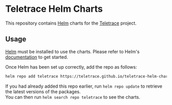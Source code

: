 # Teletrace Helm Charts

This repository contains [Helm](https://helm.sh) charts for the [Teletrace](https://github.com/teletrace/teletrace) project.

## Usage

[Helm](https://helm.sh) must be installed to use the charts.
Please refer to Helm's [documentation](https://helm.sh/docs) to get started.

Once Helm has been set up correctly, add the repo as follows:

```sh
helm repo add teletrace https://teletrace.github.io/teletrace-helm-charts/
```

If you had already added this repo earlier, run `helm repo update` to retrieve
the latest versions of the packages.\
You can then run `helm search repo teletrace` to see the charts.
